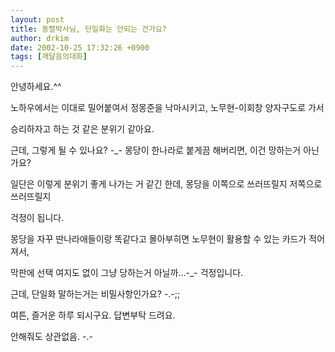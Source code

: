 ```yaml
---
layout: post
title: 동렬박사님, 단일화는 안되는 건가요?
author: drkim
date: 2002-10-25 17:32:26 +0900
tags: [깨달음의대화]
---
```

안녕하세요.^^
  
노하우에서는 이대로 밀어붙여서 정몽준을 낙마시키고, 노무현-이회창 양자구도로 가서
  
승리하자고 하는 것 같은 분위기 같아요.
  
근데, 그렇게 될 수 있나요? -_- 몽당이 한나라로 붙게끔 해버리면, 이건 망하는거 아닌가요?
  
일단은 이렇게 분위기 좋게 나가는 거 같긴 한데, 몽당을 이쪽으로 쓰러뜨릴지 저쪽으로 쓰러뜨릴지
  
걱정이 됩니다.
  
몽당을 자꾸 딴나라애들이랑 똑같다고 몰아부히면 노무현이 활용할 수 있는 카드가 적어져서,
  
막판에 선택 여지도 없이 그냥 당하는거 아닐까...-_- 걱정입니다.
  
근데, 단일화 말하는거는 비밀사항인가요? -.-;;
  

  
여튼, 즐거운 하루 되시구요. 답변부탁 드려요.
  
안해줘도 상관없음. -.-